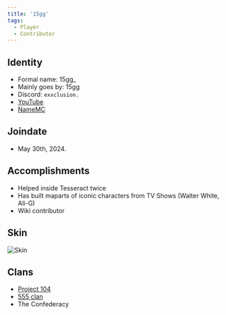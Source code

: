 ```yaml
---
title: '15gg'
tags:
  - Player
  - Contributor
---
```


## Identity
* Formal name: 15gg_
* Mainly goes by: 15gg
* Discord: `exxclusion.`
* [YouTube](https://www.youtube.com/channel/UC2eBjU9A-of8OYxHTN8DXCg)
* [NameMC](https://namemc.com/profile/15gg_.2)

## Joindate
* May 30th, 2024.

## Accomplishments
- Helped inside Tesseract twice
- Has built maparts of iconic characters from TV Shows (Walter White, Ali-G)
- Wiki contributor

## Skin
![Skin](https://s.namemc.com/3d/skin/body.png?id=84a5e45b58dfebb9&model=classic&theta=30&phi=21&time=90&width=100&height=200)


## Clans
- [Project 104](../Groups/104.md)
- [555 clan](../Groups/555.md)
- The Confederacy
